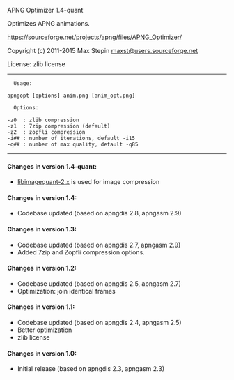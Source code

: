   APNG Optimizer 1.4-quant

  Optimizes APNG animations.

  https://sourceforge.net/projects/apng/files/APNG_Optimizer/

  Copyright (c) 2011-2015 Max Stepin
  maxst@users.sourceforge.net

  License: zlib license

--------------------------------

```
  Usage:

apngopt [options] anim.png [anim_opt.png]

  Options:

-z0  : zlib compression
-z1  : 7zip compression (default)
-z2  : zopfli compression
-i## : number of iterations, default -i15
-q## : number of max quality, default -q85
```

--------------------------------

#### Changes in version 1.4-quant:
- [libimagequant-2.x](https://github.com/ImageOptim/libimagequant/tree/2.x) is used for image compression

#### Changes in version 1.4:

- Codebase updated (based on apngdis 2.8, apngasm 2.9)


#### Changes in version 1.3:

- Codebase updated (based on apngdis 2.7, apngasm 2.9)
- Added 7zip and Zopfli compression options.


#### Changes in version 1.2:

- Codebase updated (based on apngdis 2.5, apngasm 2.7)
- Optimization: join identical frames


#### Changes in version 1.1:

- Codebase updated (based on apngdis 2.4, apngasm 2.5)
- Better optimization
- zlib license


#### Changes in version 1.0:

- Initial release (based on apngdis 2.3, apngasm 2.3)



